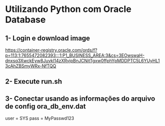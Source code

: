 # Utilizando Python com Oracle Database

## 1- Login e download image 

https://container-registry.oracle.com/ords/f?p=113:1:7655472082393:::1:P1_BUSINESS_AREA:3&cs=3EOwswaH-dnxsq3XwckEyw8Juvkl14zXRvjpBnJCNitTgxw0ffphYpMDDPTC5L6YUyHL13cAhZBSmyWRx-NfTQQ

## 2- Execute run.sh

## 3- Conectar usando as informações do arquivo de config ora_db_env.dat
user = SYS
pass = MyPasswd123

